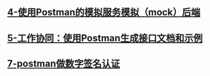 ## [4-使用Postman的模拟服务模拟（mock）后端](https://blog.csdn.net/u013613428/article/details/82053793)



## [5-工作协同：使用Postman生成接口文档和示例](https://blog.csdn.net/u013613428/article/details/82120152)



## [7-postman做数字签名认证]()

